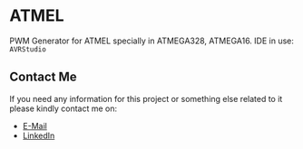 # ATMEL
PWM Generator for ATMEL specially in ATMEGA328, ATMEGA16. IDE in use: ```AVRStudio```

## Contact Me
If you need any information for this project or something else related to it please kindly contact me on:
* [E-Mail](mailto:bagusprabangkoro@gmail.com)
* [LinkedIn](https://www.linkedin.com/in/bagusprabangkoro/)
